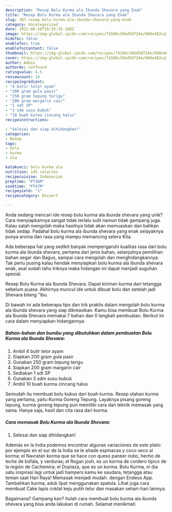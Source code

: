 ```yaml
---
description: "Resep Bolu Kurma ala Ibunda Shevara yang Enak"
title: "Resep Bolu Kurma ala Ibunda Shevara yang Enak"
slug: 387-resep-bolu-kurma-ala-ibunda-shevara-yang-enak
category: Uncategorized
date: 2022-08-26T16:55:35.188Z
image: https://img-global.cpcdn.com/recipes/74106c36bd58724e/680x482cq70/bolu-kurma-ala-ibunda-shevara-foto-resep-utama.jpg
hideToc: false
enableToc: true
enableTocContent: false
thumbnail: https://img-global.cpcdn.com/recipes/74106c36bd58724e/680x482cq70/bolu-kurma-ala-ibunda-shevara-foto-resep-utama.jpg
cover: https://img-global.cpcdn.com/recipes/74106c36bd58724e/680x482cq70/bolu-kurma-ala-ibunda-shevara-foto-resep-utama.jpg
author: Admin
authorAv: notfound
ratingvalue: 4.5
reviewcount: 14
recipeingredient:
- "4 butir telor ayam"
- "200 gram gula pasir"
- "250 gram tepung terigu"
- "200 gram margarin cair"
- "1 sdt SP"
- "3 sdm susu bubuk"
- "10 buah kurma cincang halus"
recipeinstructions:

- "Selesai dan siap dihidangkan!"
categories:
- Resep
tags:
- bolu
- kurma
- ala

katakunci: bolu kurma ala 
nutrition: 145 calories
recipecuisine: Indonesian
preptime: "PT36M"
cooktime: "PT47M"
recipeyield: "1"
recipecategory: Dessert

---
```





Anda sedang mencari ide resep bolu kurma ala ibunda shevara yang unik? Cara menyiapkannya sangat tidak terlalu sulit namun tidak gampang juga. Kalau salah mengolah maka hasilnya tidak akan memuaskan dan bahkan tidak sedap. Padahal bolu kurma ala ibunda shevara yang enak selayaknya punya aroma dan rasa yang mampu memancing selera Kita.





Ada beberapa hal yang sedikit banyak mempengaruhi kualitas rasa dari bolu kurma ala ibunda shevara, pertama dari jenis bahan, selanjutnya pemilihan bahan segar dan Bagus, sampai cara mengolah dan menghidangkannya. Tak perlu pusing kalau hendak menyiapkan bolu kurma ala ibunda shevara enak,      asal sudah tahu triknya maka hidangan ini dapat menjadi suguhan spesial.














Resep Bolu Kurma ala Ibunda Shevara. Dapat kiriman kurma dari tetangga sebelum puasa. Akhirnya muncul ide untuk dibuat bolu dan setelah jadi Shevara bilang &#34;Ibu.






Di bawah ini ada beberapa tips dan trik praktis dalam mengolah bolu kurma ala ibunda shevara yang siap dikreasikan. Kamu bisa membuat Bolu Kurma ala Ibunda Shevara memakai 7 bahan dan 0 langkah pembuatan. Berikut ini cara dalam menyiapkan hidangannya.

<!--inarticleads1-->

##### Bahan-bahan dan bumbu yang dibutuhkan dalam pembuatan Bolu Kurma ala Ibunda Shevara:

1. Ambil 4 butir telor ayam
1. Siapkan 200 gram gula pasir
1. Gunakan 250 gram tepung terigu
1. Siapkan 200 gram margarin cair
1. Sediakan 1 sdt SP
1. Gunakan 3 sdm susu bubuk
1. Ambil 10 buah kurma cincang halus


Semudah itu membuat bolu kukus dari buah kurma. Resep olahan kurma yang pertama, yaitu Kurma Goreng Tepung. Layaknya pisang goreng tepung, kurma goreng tepung pun memiliki cara dan teknik memasak yang sama. Hanya saja, hasil dan cita rasa dari kurma. 

<!--inarticleads2-->

##### Cara memasak Bolu Kurma ala Ibunda Shevara:


1. Selesai dan siap dihidangkan!

Además en la India podemos encontrar algunas variaciones de este plato: por ejemplo en el sur de la India se le añade espinacas y coco seco al korma; el Navratan korma que se hace con queso paneer indio, hecho de leche de búfala, y verduras; el Rogan josh, es un korma de cordero típico de la región de Cachemira; el Dopiaza, que es un korma. Bolu Kurma, ni dia satu inspirasi lagi untuk jadi hampers kamu ke saudara, tetangga atau teman saat Hari Raya! Memasak menjadi mudah. dengan Endeus App. Tambahkan kurma, aduk lipat menggunakan spatula. Lihat juga cara membuat Cake lapis coklat keju putih telur dan masakan sehari-hari lainnya. 

Bagaimana? Gampang kan? Itulah cara membuat bolu kurma ala ibunda shevara yang bisa anda lakukan di rumah. Selamat menikmati
